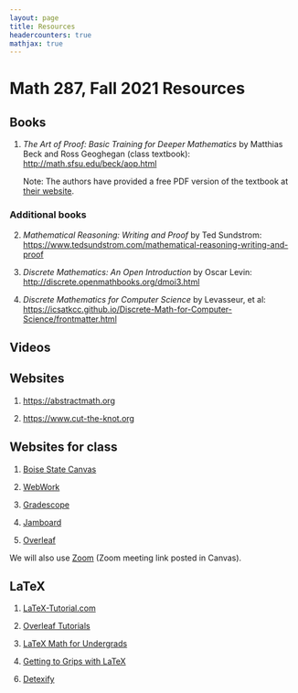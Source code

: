 ```yaml
---
layout: page
title: Resources
headercounters: true
mathjax: true
---
```


# Math 287, Fall 2021 Resources

## Books

1.  *The Art of Proof: Basic Training for Deeper Mathematics*
    by Matthias Beck and Ross Geoghegan (class textbook):
    <http://math.sfsu.edu/beck/aop.html>
    
    Note: The authors have provided a free PDF version of the textbook
    at [their website](http://math.sfsu.edu/beck/aop.html).

### Additional books

2.  *Mathematical Reasoning: Writing and Proof*
    by Ted Sundstrom: <https://www.tedsundstrom.com/mathematical-reasoning-writing-and-proof>

3.  *Discrete Mathematics: An Open Introduction*
    by Oscar Levin: <http://discrete.openmathbooks.org/dmoi3.html>

4.  *Discrete Mathematics for Computer Science*
    by Levasseur, et al: <https://icsatkcc.github.io/Discrete-Math-for-Computer-Science/frontmatter.html>



## Videos

## Websites

1. <https://abstractmath.org>

2. <https://www.cut-the-knot.org>


## Websites for class

1.  [Boise State Canvas](https://boisestatecanvas.instructure.com/)

2.  [WebWork](https://calculus.boisestate.edu/webwork2/)

3.  [Gradescope](https://gradescope.com/)

4.  [Jamboard](https://jamboard.google.com/)

5.  [Overleaf](https://overleaf.com/)

We will also use [Zoom](https://boisestate.zoom.us) (Zoom meeting link posted in Canvas).


## LaTeX

1.  [LaTeX-Tutorial.com](https://www.latex-tutorial.com)

2.  [Overleaf Tutorials](https://www.overleaf.com/learn/latex/Tutorials)

3.  [LaTeX Math for Undergrads](http://tug.ctan.org/info/undergradmath/undergradmath.pdf)

4.  [Getting to Grips with LaTeX](https://www.andy-roberts.net/writing/latex)

<!-- 5.  [How to Bibliography](https://zteitler.github.io/assets/how-to-bibliography.pdf) -->

6.  [Detexify](https://detexify.kirelabs.org/classify.html)
